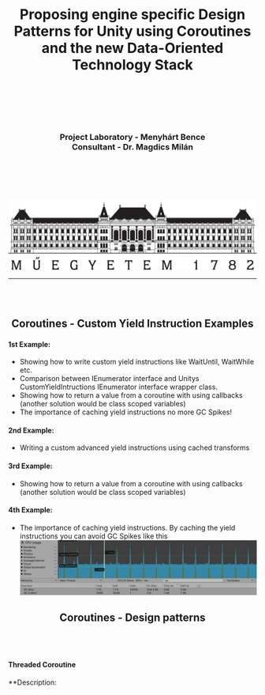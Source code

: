 # <p align="center">Proposing engine specific Design Patterns for Unity using Coroutines and the new Data-Oriented Technology Stack</p>

<br>
<br>
<br>
<br>

### <div align="center"><span>Project Laboratory - Menyhárt Bence<span><br><span>Consultant - Dr. Magdics Milán<span></div>

<br>
<br>
<br>
<br>

![BME logo](imgs/BME_logo.jpg?raw=true "BME logo")


---

<br>
<br>

## <p align="center">Coroutines - Custom Yield Instruction Examples</p>

#### 1st Example:
- Showing how to write custom yield instructions like WaitUntil, WaitWhile etc.<br>
- Comparison between IEnumerator interface and Unitys CustomYieldIntructions IEnumerator interface wrapper class.<br>
- Showing how to return a value from a coroutine with using callbacks (another solution would be class scoped variables)
- The importance of caching yield instructions no more GC Spikes!

#### 2nd Example:
- Writing a custom advanced yield instructions using cached transforms

#### 3rd Example:
- Showing how to return a value from a coroutine with using callbacks (another solution would be class scoped variables)

#### 4th Example:
- The importance of caching yield instructions. By caching the yield instructions you can avoid GC Spikes like this
![GC Spike](imgs/GC_spikes_from_uncached_yield_instructions.JPG?raw=true "GC Spike")


## <p align="center">Coroutines - Design patterns</p>
<br>
<br>

#### Threaded Coroutine
**Description: 
